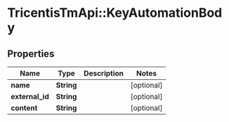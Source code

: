 # TricentisTmApi::KeyAutomationBody

## Properties
Name | Type | Description | Notes
------------ | ------------- | ------------- | -------------
**name** | **String** |  | [optional] 
**external_id** | **String** |  | [optional] 
**content** | **String** |  | [optional] 

